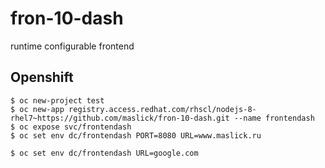 # fron-10-dash
runtime configurable frontend


## Openshift
```
$ oc new-project test
$ oc new-app registry.access.redhat.com/rhscl/nodejs-8-rhel7~https://github.com/maslick/fron-10-dash.git --name frontendash
$ oc expose svc/frontendash
$ oc set env dc/frontendash PORT=8080 URL=www.maslick.ru
```

```
$ oc set env dc/frontendash URL=google.com
```
